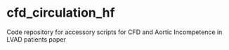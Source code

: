 # cfd_circulation_hf
Code repository for accessory scripts for CFD and Aortic Incompetence in LVAD patients paper
